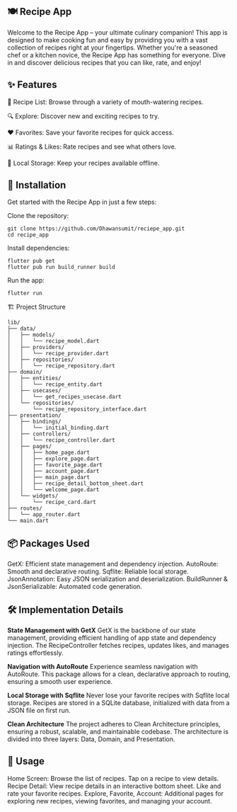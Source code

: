 ## 🍽️ Recipe App
Welcome to the Recipe App – your ultimate culinary companion! This app is designed to make cooking fun and easy by providing you with a vast collection of recipes right at your fingertips. Whether you're a seasoned chef or a kitchen novice, the Recipe App has something for everyone. Dive in and discover delicious recipes that you can like, rate, and enjoy!

## ✨ Features
📝 Recipe List: Browse through a variety of mouth-watering recipes.

🔍 Explore: Discover new and exciting recipes to try.

❤️ Favorites: Save your favorite recipes for quick access.

📊 Ratings & Likes: Rate recipes and see what others love.

📱 Local Storage: Keep your recipes available offline.

## 🚀 Installation
Get started with the Recipe App in just a few steps:

Clone the repository:

    git clone https://github.com/Dhawansumit/reciepe_app.git
    cd recipe_app
    
Install dependencies:

    flutter pub get
    flutter pub run build_runner build
    
Run the app:

    flutter run
    
🏗️ Project Structure

    lib/
    ├── data/
    │   ├── models/
    │   │   └── recipe_model.dart
    │   ├── providers/
    │   │   └── recipe_provider.dart
    │   ├── repositories/
    │   │   └── recipe_repository.dart
    ├── domain/
    │   ├── entities/
    │   │   └── recipe_entity.dart
    │   ├── usecases/
    │   │   └── get_recipes_usecase.dart
    │   └── repositories/
    │       └── recipe_repository_interface.dart
    ├── presentation/
    │   ├── bindings/
    │   │   └── initial_binding.dart
    │   ├── controllers/
    │   │   └── recipe_controller.dart
    │   ├── pages/
    │   │   ├── home_page.dart
    │   │   ├── explore_page.dart
    │   │   ├── favorite_page.dart
    │   │   ├── account_page.dart
    │   │   ├── main_page.dart
    │   │   ├── recipe_detail_bottom_sheet.dart
    │   │   └── welcome_page.dart
    │   └── widgets/
    │       └── recipe_card.dart
    ├── routes/
    │   └── app_router.dart
    └── main.dart
    
## 📦 Packages Used
GetX: Efficient state management and dependency injection.
AutoRoute: Smooth and declarative routing.
Sqflite: Reliable local storage.
JsonAnnotation: Easy JSON serialization and deserialization.
BuildRunner & JsonSerializable: Automated code generation.

##  🛠️ Implementation Details
**State Management with GetX**
GetX is the backbone of our state management, providing efficient handling of app state and dependency injection. The RecipeController fetches recipes, updates likes, and manages ratings effortlessly.

**Navigation with AutoRoute**
Experience seamless navigation with AutoRoute. This package allows for a clean, declarative approach to routing, ensuring a smooth user experience.

**Local Storage with Sqflite**
Never lose your favorite recipes with Sqflite local storage. Recipes are stored in a SQLite database, initialized with data from a JSON file on first run.

**Clean Architecture**
The project adheres to Clean Architecture principles, ensuring a robust, scalable, and maintainable codebase. The architecture is divided into three layers: Data, Domain, and Presentation.

## 🎉 Usage
Home Screen: Browse the list of recipes. Tap on a recipe to view details.
Recipe Detail: View recipe details in an interactive bottom sheet. Like and rate your favorite recipes.
Explore, Favorite, Account: Additional pages for exploring new recipes, viewing favorites, and managing your account.
